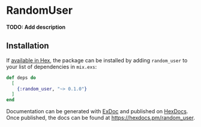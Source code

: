 # RandomUser

**TODO: Add description**

## Installation

If [available in Hex](https://hex.pm/docs/publish), the package can be installed
by adding `random_user` to your list of dependencies in `mix.exs`:

```elixir
def deps do
  [
    {:random_user, "~> 0.1.0"}
  ]
end
```

Documentation can be generated with [ExDoc](https://github.com/elixir-lang/ex_doc)
and published on [HexDocs](https://hexdocs.pm). Once published, the docs can
be found at <https://hexdocs.pm/random_user>.

